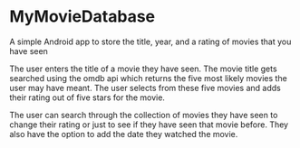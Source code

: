 MyMovieDatabase
===============

A simple Android app to store the title, year, and a rating of movies that you have seen

The user enters the title of a movie they have seen. The movie title gets searched using the omdb api which returns the five most likely movies the user may have meant. The user selects from these five movies and adds their rating out of five stars for the movie.

The user can search through the collection of movies they have seen to change their rating or just to see if they have seen that movie before. They also have the option to add the date they watched the movie.
